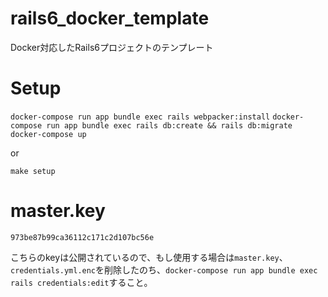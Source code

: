 # rails6_docker_template
Docker対応したRails6プロジェクトのテンプレート

# Setup
`docker-compose run app bundle exec rails webpacker:install`
`docker-compose run app bundle exec rails db:create && rails db:migrate`
`docker-compose up`

or

`make setup`

# master.key
`973be87b99ca36112c171c2d107bc56e`

こちらのkeyは公開されているので、もし使用する場合は`master.key`、`credentials.yml.enc`を削除したのち、`docker-compose run app bundle exec rails credentials:edit`すること。
